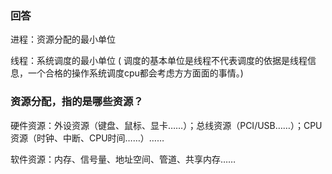 ### 回答

进程：资源分配的最小单位

线程：系统调度的最小单位 ( 调度的基本单位是线程不代表调度的依据是线程信息，一个合格的操作系统调度cpu都会考虑方方面面的事情。)


### 资源分配，指的是哪些资源？

硬件资源：外设资源（键盘、鼠标、显卡……）；总线资源（PCI/USB……）；CPU资源（时钟、中断、CPU时间……）……

软件资源：内存、信号量、地址空间、管道、共享内存……